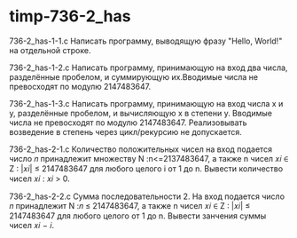 # timp-736-2_has
736-2_has-1-1.c Написать программу, выводящую фразу "Hello, World!" на отдельной строке.

736-2_has-1-2.c Написать программу, принимающую на вход два числа, разделённые пробелом, и суммирующую их.Вводимые числа не превосходят по модулю 2147483647.

736-2_has-1-3.c Написать программу, принимающую на вход числа x и y, разделённые пробелом, и вычисляющую x в степени y. Вводимые числа не превосходят по модулю 2147483647. Реализовывать возведение в степень через цикл/рекурсию не допускается.

736-2_has-2-1.c Количество положительных чисел на вход подается число 𝑛 принадлежит множеству N :n<=2137483647, а также n чисел 𝑥𝑖 ∈ Z : |𝑥𝑖| ≤ 2147483647 для любого целого i от 1 до n. Вывести количество чисел 𝑥𝑖 : 𝑥𝑖 > 0.

736-2_has-2-2.c Сумма последовательности 2. На вход подается число 𝑛 принадлежит N :𝑛 ≤ 2147483647, а также n чисел 𝑥𝑖 ∈ Z : |𝑥𝑖| ≤ 2147483647 для любого целого от 1 до n. Вывести занчения суммы чисел 𝑥𝑖 − 𝑖.
